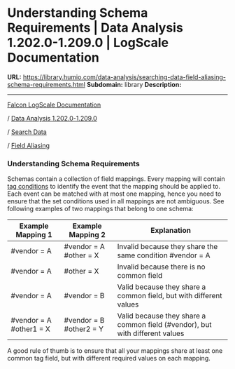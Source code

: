 # Understanding Schema Requirements | Data Analysis 1.202.0-1.209.0 | LogScale Documentation

**URL:** https://library.humio.com/data-analysis/searching-data-field-aliasing-schema-requirements.html
**Subdomain:** library
**Description:** 

---

[Falcon LogScale Documentation](https://library.humio.com)

/ [Data Analysis 1.202.0-1.209.0](data-analysis-docs.html)

/ [Search Data](searching-data.html)

/ [Field Aliasing](searching-data-field-aliasing.html)

### Understanding Schema Requirements

Schemas contain a collection of field mappings. Every mapping will contain [tag conditions](searching-data-field-aliasing-configure.html#searching-data-field-aliasing-configure-step7) to identify the event that the mapping should be applied to. Each event can be matched with at most one mapping, hence you need to ensure that the set conditions used in all mappings are not ambiguous. See following examples of two mappings that belong to one schema: 

Example Mapping 1 |  Example Mapping 2 |  Explanation   
---|---|---  
#vendor = A |  #vendor = A  #other = X  |  Invalid because they share the same condition #vendor = A   
#vendor = A |  #other = X |  Invalid because there is no common field   
#vendor = A |  #vendor = B |  Valid because they share a common field, but with different values   
#vendor = A  #other1 = X  |  #vendor = B  #other2 = Y  |  Valid because they share a common field (#vendor), but with different values   
  
A good rule of thumb is to ensure that all your mappings share at least one common tag field, but with different required values on each mapping.
